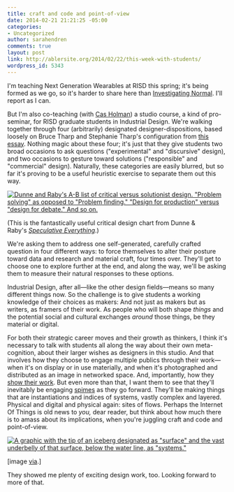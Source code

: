 ```yaml
---
title: craft and code and point-of-view
date: 2014-02-21 21:21:25 -05:00
categories:
- Uncategorized
author: sarahendren
comments: true
layout: post
link: http://ablersite.org/2014/02/22/this-week-with-students/
wordpress_id: 5343
---
```


I'm teaching Next Generation Wearables at RISD this spring; it's being formed as we go, so it's harder to share here than [Investigating Normal](http://ablersite.org/investigating-normal/). I'll report as I can.

But I'm also co-teaching (with [Cas Holman](http://www.casholman.com/)) a studio course, a kind of pro-seminar, for RISD graduate students in Industrial Design. We're walking together through four (arbitrarily) designated designer-dispositions, based loosely on Bruce Tharp and Stephanie Tharp's configuration from [this essay](http://www.core77.com/blog/featured_items/the_4_fields_of_industrial_design_no_not_furniture_trans_consumer_electronics_toys_by_bruce_m_tharp_and_stephanie_m_tharp__12232.asp). Nothing magic about these four; it's just that they give students two broad occasions to ask questions ("experimental" and "discursive" design), and two occasions to gesture toward solutions ("responsible" and "commercial" design). Naturally, these categories are easily blurred, but so far it's proving to be a useful heuristic exercise to separate them out this way.

[![Dunne and Raby's A-B list of critical versus solutionist design. "Problem solving" as opposed to "Problem finding." "Design for production" versus "design for debate." And so on.](http://ablersite.files.wordpress.com/2014/02/dunne_raby_abjpg.jpg)](http://ablersite.files.wordpress.com/2014/02/dunne_raby_abjpg.jpg)

(This is the fantastically useful critical design chart from Dunne & Raby's [_Speculative Everything_](https://mitpress.mit.edu/books/speculative-everything).)

We're asking them to address one self-generated, carefully crafted question in four different ways: to force themselves to alter their posture toward data and research and material craft, four times over. They'll get to choose one to explore further at the end, and along the way, we'll be asking them to measure their natural responses to these options.

Industrial Design, after all—like the other design fields—means so many different things now. So the challenge is to give students a working knowledge of their choices as makers: And not just as makers but as writers, as framers of their work. As people who will both shape _things_ and the potential social and cultural exchanges _around_ those things, be they material or digital.

For both their strategic career moves and their growth as thinkers, I think it's necessary to talk with students all along the way about their own meta-cognition, about their larger wishes as designers in this studio. And that involves how they choose to engage multiple publics through their work—when it's on display or in use materially, and when it's photographed and distributed as an image in networked space. And, importantly, how they [show their work](https://medium.com/show-your-work/7fb5fdfbc068). But even more than that, I want them to see that they'll inevitably be engaging [spimes](http://en.wikipedia.org/wiki/Spimes) as they go forward. They'll be making things that are instantiations and indices of systems, vastly complex and layered. Physical and digital and physical again: sites of flows. Perhaps the Internet Of Things is old news to _you,_ dear reader, but think about how much there is to amass about its implications, when you're juggling craft and code and point-of-view.

[![A graphic with the tip of an iceberg designated as "surface" and the vast underbelly of that surface, below the water line, as "systems." ](http://ablersite.files.wordpress.com/2014/02/surface_systems_sterling.jpg)](http://ablersite.files.wordpress.com/2014/02/surface_systems_sterling.jpg)

[image [via](http://magicalnihilism.com/2011/08/18/my-problem-with-the-internet-of-things/).]

They showed me plenty of exciting design work, too. Looking forward to more of that.
